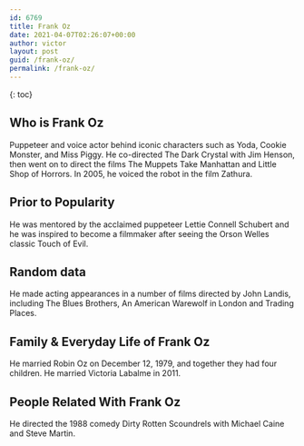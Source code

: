 ```yaml
---
id: 6769
title: Frank Oz
date: 2021-04-07T02:26:07+00:00
author: victor
layout: post
guid: /frank-oz/
permalink: /frank-oz/
---
```



{: toc}


## Who is Frank Oz



Puppeteer and voice actor behind iconic characters such as Yoda, Cookie Monster, and Miss Piggy. He co-directed The Dark Crystal with Jim Henson, then went on to direct the films The Muppets Take Manhattan and Little Shop of Horrors. In 2005, he voiced the robot in the film Zathura.

                
                
                
## Prior to Popularity



He was mentored by the acclaimed puppeteer Lettie Connell Schubert and he was inspired to become a filmmaker after seeing the Orson Welles classic Touch of Evil.

                
                
                
## Random data



He made acting appearances in a number of films directed by John Landis, including The Blues Brothers, An American Warewolf in London and Trading Places.

                
                
                
## Family & Everyday Life of Frank Oz



He married Robin Oz on December 12, 1979, and together they had four children. He married Victoria Labalme in 2011.

                
                
                
## People Related With Frank Oz



He directed the 1988 comedy Dirty Rotten Scoundrels with Michael Caine and Steve Martin.

                
              
            
          
          
          